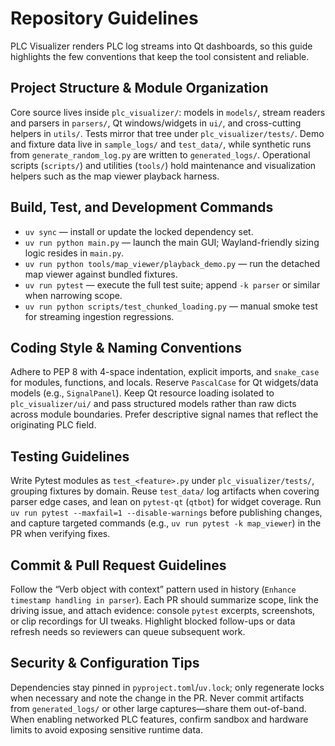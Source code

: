 # Repository Guidelines

PLC Visualizer renders PLC log streams into Qt dashboards, so this guide highlights the few conventions that keep the tool consistent and reliable.

## Project Structure & Module Organization

Core source lives inside `plc_visualizer/`: models in `models/`, stream readers and parsers in `parsers/`, Qt windows/widgets in `ui/`, and cross-cutting helpers in `utils/`. Tests mirror that tree under `plc_visualizer/tests/`. Demo and fixture data live in `sample_logs/` and `test_data/`, while synthetic runs from `generate_random_log.py` are written to `generated_logs/`. Operational scripts (`scripts/`) and utilities (`tools/`) hold maintenance and visualization helpers such as the map viewer playback harness.

## Build, Test, and Development Commands

- `uv sync` — install or update the locked dependency set.
- `uv run python main.py` — launch the main GUI; Wayland-friendly sizing logic resides in `main.py`.
- `uv run python tools/map_viewer/playback_demo.py` — run the detached map viewer against bundled fixtures.
- `uv run pytest` — execute the full test suite; append `-k parser` or similar when narrowing scope.
- `uv run python scripts/test_chunked_loading.py` — manual smoke test for streaming ingestion regressions.

## Coding Style & Naming Conventions

Adhere to PEP 8 with 4-space indentation, explicit imports, and `snake_case` for modules, functions, and locals. Reserve `PascalCase` for Qt widgets/data models (e.g., `SignalPanel`). Keep Qt resource loading isolated to `plc_visualizer/ui/` and pass structured models rather than raw dicts across module boundaries. Prefer descriptive signal names that reflect the originating PLC field.

## Testing Guidelines

Write Pytest modules as `test_<feature>.py` under `plc_visualizer/tests/`, grouping fixtures by domain. Reuse `test_data/` log artifacts when covering parser edge cases, and lean on `pytest-qt` (`qtbot`) for widget coverage. Run `uv run pytest --maxfail=1 --disable-warnings` before publishing changes, and capture targeted commands (e.g., `uv run pytest -k map_viewer`) in the PR when verifying fixes.

## Commit & Pull Request Guidelines

Follow the “Verb object with context” pattern used in history (`Enhance timestamp handling in parser`). Each PR should summarize scope, link the driving issue, and attach evidence: console `pytest` excerpts, screenshots, or clip recordings for UI tweaks. Highlight blocked follow-ups or data refresh needs so reviewers can queue subsequent work.

## Security & Configuration Tips

Dependencies stay pinned in `pyproject.toml`/`uv.lock`; only regenerate locks when necessary and note the change in the PR. Never commit artifacts from `generated_logs/` or other large captures—share them out-of-band. When enabling networked PLC features, confirm sandbox and hardware limits to avoid exposing sensitive runtime data.
